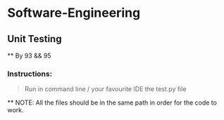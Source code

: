 # Software-Engineering

## Unit Testing

** By 93 && 95

### Instructions:
 
> Run in command line / your favourite IDE the test.py file

** NOTE: All the files should be in the same path in order for the code to work.

